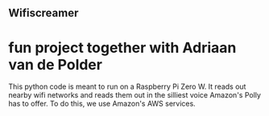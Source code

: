 ## Wifiscreamer
# fun project together with Adriaan van de Polder

This python code is meant to run on a Raspberry Pi Zero W.
It reads out nearby wifi networks and reads them out in the silliest voice Amazon's Polly has to offer.
To do this, we use Amazon's AWS services.
